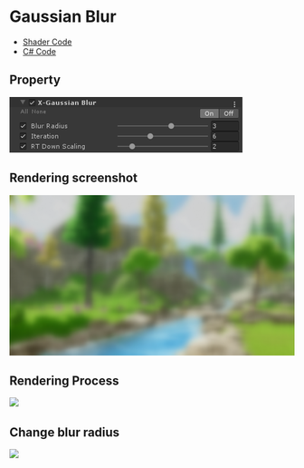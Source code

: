 
# Gaussian Blur

- [Shader Code](Shader/GaussianBlur.shader)
- [C# Code](Shader/GaussianBlur.cs)

## Property
![](../../../../Media/Blur/GaussianBlur/GaussianBlur_.png)

## Rendering screenshot
![](../../../../Media/Blur/GaussianBlur/GaussianBlur.png)


## Rendering Process

![](../../../../Media/Blur/GaussianBlur/GaussianBlur-1.gif)

## Change blur radius
![](../../../../Media/Blur/GaussianBlur/GaussianBlur-2.gif)